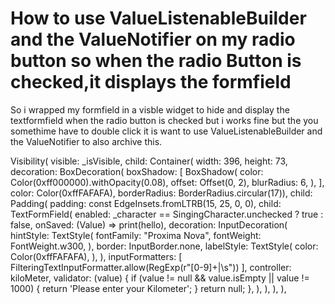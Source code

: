 
# How to use ValueListenableBuilder and the ValueNotifier on my radio button so when the radio Button is checked,it displays the formfield

So i wrapped my formfield in a visble widget to hide and display the textformfield when the radio button is checked but i works fine but the  you somethime have to double click it is want to use ValueListenableBuilder and the ValueNotifier to also archive this.

                        
              
Visibility(
                visible: _isVisible,
                child: Container(
                  width: 396,
                  height: 73,
                  decoration: BoxDecoration(
                      boxShadow: [
                        BoxShadow(
                          color: Color(0xff000000).withOpacity(0.08),
                          offset: Offset(0, 2),
                          blurRadius: 6,
                        ),
                      ],
                      color: Color(0xffFAFAFA),
                      borderRadius: BorderRadius.circular(17)),
                  child: Padding(
                    padding: const EdgeInsets.fromLTRB(15, 25, 0, 0),
                    child: TextFormField(
                      enabled: _character == SingingCharacter.unchecked
                          ? true
                          : false,
                      onSaved: (Value) => print(hello),
                      decoration: InputDecoration(
                        hintStyle: TextStyle(
                          fontFamily: "Proxima Nova",
                          fontWeight: FontWeight.w300,
                        ),
                        border: InputBorder.none,
                        labelStyle: TextStyle(
                          color: Color(0xffFAFAFA),
                        ),
                      ),
                      inputFormatters: [
                        FilteringTextInputFormatter.allow(RegExp(r"[0-9]+|\s"))
                      ],
                      controller: kiloMeter,
                      validator: (value) {
                        if (value != null && value.isEmpty || value != 1000) {
                          return 'Please enter your Kilometer';
                        }
                        return null;
                      },
                    ),
                  ),
                ),
              ),




        